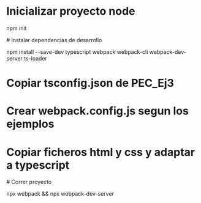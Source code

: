 # Inicializar proyecto node

npm init

# Instalar dependencias de desarrollo

npm install --save-dev typescript webpack webpack-cli webpack-dev-server ts-loader

# Copiar tsconfig.json de PEC_Ej3

# Crear webpack.config.js segun los ejemplos

# Copiar ficheros html y css y adaptar a typescript

# Correr proyecto

npx webpack && npx webpack-dev-server